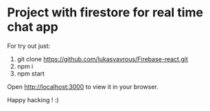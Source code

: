 # Project with firestore for real time chat app  

For try out just: 

1) git clone https://github.com/lukasvavrous/Firebase-react.git
2) npm i 
3) npm start

Open [http://localhost:3000](http://localhost:3000) to view it in your browser.


Happy hacking ! :)
